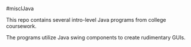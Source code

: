#misclJava

This repo contains several intro-level Java programs from college coursework. 

The programs utilize Java swing components to create rudimentary GUIs.
